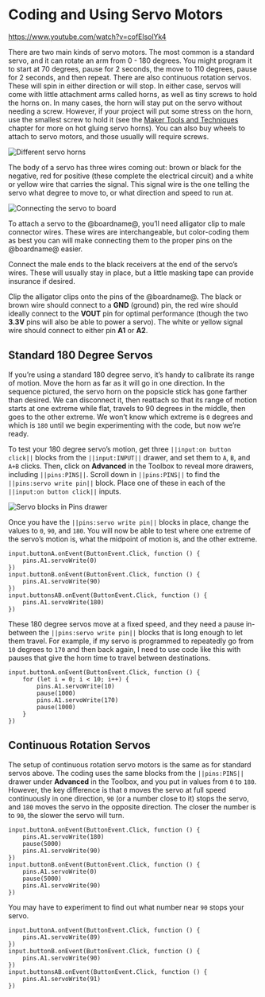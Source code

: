 # Coding and Using Servo Motors

https://www.youtube.com/watch?v=cofElsolYk4   


There are two main kinds of servo motors. The most common is a standard servo, and it can rotate an arm from 0 - 180 degrees. You might program it to start at 70 degrees, pause for 2 seconds, the move to 110 degrees, pause for 2 seconds, and then repeat. There are also continuous rotation servos. These will spin in either direction or will stop. In either case, servos will come with little attachment arms called horns, as well as tiny screws to hold the horns on. In many cases, the horn will stay put on the servo without needing a screw. However, if your project will put some stress on the horn, use the smallest screw to hold it (see the [Maker Tools and Techniques](/courses/making/maker-tools-techniques) chapter for more on hot gluing servo horns). You can also buy wheels to attach to servo motors, and those usually will require screws.

![Different servo horns](/static/courses/making/coding/servo-horns.jpg)

The body of a servo has three wires coming out: brown or black for the negative, red for positive (these complete the electrical circuit) and a white or yellow wire that carries the signal. This signal wire is the one telling the servo what degree to move to, or what direction and speed to run at.

![Connecting the servo to board](/static/courses/making/coding/servo-connect.jpg)

To attach a servo to the @boardname@, you’ll need alligator clip to male connector wires. These wires are interchangeable, but color-coding them as best you can will make connecting them to the proper pins on the @boardname@ easier.

Connect the male ends to the black receivers at the end of the servo’s wires. These will usually stay in place, but a little masking tape can provide insurance if desired.

Clip the alligator clips onto the pins of the @boardname@. The black or brown wire should connect to a **GND** (ground) pin, the red wire should ideally connect to the **VOUT** pin for optimal performance (though the two **3.3V** pins will also be able to power a servo). The white or yellow signal wire should connect to either pin **A1** or **A2**.

## Standard 180 Degree Servos

If you’re using a standard 180 degree servo, it’s handy to calibrate its range of motion. Move the horn as far as it will go in one direction. In the sequence pictured, the servo horn on the popsicle stick has gone farther than desired. We can disconnect it, then reattach so that its range of motion starts at one extreme while flat, travels to 90 degrees in the middle, then goes to the other extreme. We won’t know which extreme is `0` degrees and which is `180` until we begin experimenting with the code, but now we’re ready.

To test your 180 degree servo’s motion, get three `||input:on button click||` blocks from the `||input:INPUT||` drawer, and set them to `A`, `B`, and `A+B` clicks. Then, click on **Advanced** in the Toolbox to reveal more drawers, including `||pins:PINS||`. Scroll down in `||pins:PINS||` to find the `||pins:servo write pin||` block. Place one of these in each of the `||input:on button click||` inputs.

![Servo blocks in Pins drawer](/static/courses/making/coding/servo-blocks.jpg)

Once you have the `||pins:servo write pin||` blocks in place, change the values to `0`, `90`, and `180`. You will now be able to test where one extreme of the servo’s motion is, what the midpoint of motion is, and the other extreme.

```blocks
input.buttonA.onEvent(ButtonEvent.Click, function () {
    pins.A1.servoWrite(0)
})
input.buttonB.onEvent(ButtonEvent.Click, function () {
    pins.A1.servoWrite(90)
})
input.buttonsAB.onEvent(ButtonEvent.Click, function () {
    pins.A1.servoWrite(180)
})
```

These 180 degree servos move at a fixed speed, and they need a pause in-between the `||pins:servo write pin||` blocks that is long enough to let them travel. For example, if my servo is programmed to repeatedly go from `10` degrees to `170` and then back again, I need to use code like this with pauses that give the horn time to travel between destinations.

```blocks
input.buttonA.onEvent(ButtonEvent.Click, function () {
    for (let i = 0; i < 10; i++) {
        pins.A1.servoWrite(10)
        pause(1000)
        pins.A1.servoWrite(170)
        pause(1000)
    }
})
```

## Continuous Rotation Servos

The setup of continuous rotation servo motors is the same as for standard servos above. The coding uses the same blocks from the `||pins:PINS||` drawer under **Advanced** in the Toolbox, and you put in values from `0` to `180`. However, the key difference is that `0` moves the servo at full speed continuously in one direction, `90` (or a number close to it) stops the servo, and `180` moves the servo in the opposite direction. The closer the number is to `90`, the slower the servo will turn.

```blocks
input.buttonA.onEvent(ButtonEvent.Click, function () {
    pins.A1.servoWrite(180)
    pause(5000)
    pins.A1.servoWrite(90)
})
input.buttonB.onEvent(ButtonEvent.Click, function () {
    pins.A1.servoWrite(0)
    pause(5000)
    pins.A1.servoWrite(90)
})
```

You may have to experiment to find out what number near `90` stops your servo.

```blocks
input.buttonA.onEvent(ButtonEvent.Click, function () {
    pins.A1.servoWrite(89)
})
input.buttonB.onEvent(ButtonEvent.Click, function () {
    pins.A1.servoWrite(90)
})
input.buttonsAB.onEvent(ButtonEvent.Click, function () {
    pins.A1.servoWrite(91)
})
```